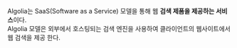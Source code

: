 Algolia는 SaaS(Software as a Service) 모델을 통해 웹 **검색 제품을 제공하는 서비스**이다.  
Algolia 모델은 외부에서 호스팅되는 검색 엔진을 사용하여 클라이언트의 웹사이트에서 웹 검색을 제공 한다.